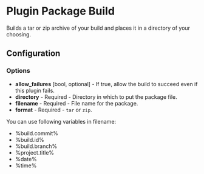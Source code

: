 Plugin Package Build
====================

Builds a tar or zip archive of your build and places it in a directory of your choosing.

Configuration
-------------

### Options

* **allow_failures** [bool, optional] - If true, allow the build to succeed even if this plugin fails.
* **directory** - Required - Directory in which to put the package file.
* **filename** - Required - File name for the package.
* **format** - Required - `tar` or `zip`.

You can use following variables in filename:

* %build.commit%
* %build.id%
* %build.branch%
* %project.title%
* %date%
* %time%
